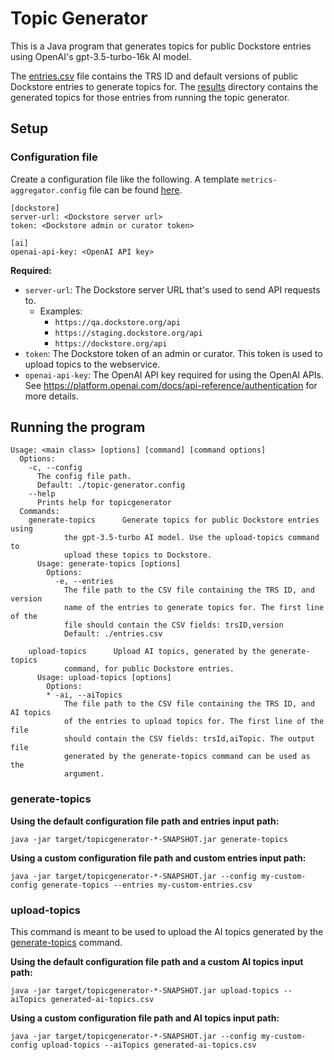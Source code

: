 # Topic Generator

This is a Java program that generates topics for public Dockstore entries using OpenAI's gpt-3.5-turbo-16k AI model.

The [entries.csv](entries.csv) file contains the TRS ID and default versions of public Dockstore entries to generate topics for. The [results](results) directory contains the generated topics for those entries from running the topic generator. 

## Setup

### Configuration file

Create a configuration file like the following. A template `metrics-aggregator.config` file can be found [here](templates/topic-generator.config).

```
[dockstore]
server-url: <Dockstore server url>
token: <Dockstore admin or curator token>

[ai]
openai-api-key: <OpenAI API key>
```

**Required:**
- `server-url`: The Dockstore server URL that's used to send API requests to.
    - Examples:
        - `https://qa.dockstore.org/api`
        - `https://staging.dockstore.org/api`
        - `https://dockstore.org/api`
- `token`: The Dockstore token of an admin or curator. This token is used to upload topics to the webservice.
- `openai-api-key`: The OpenAI API key required for using the OpenAI APIs. See https://platform.openai.com/docs/api-reference/authentication for more details.

## Running the program

```
Usage: <main class> [options] [command] [command options]
  Options:
    -c, --config
      The config file path.
      Default: ./topic-generator.config
    --help
      Prints help for topicgenerator
  Commands:
    generate-topics      Generate topics for public Dockstore entries using 
            the gpt-3.5-turbo AI model. Use the upload-topics command to 
            upload these topics to Dockstore.
      Usage: generate-topics [options]
        Options:
          -e, --entries
            The file path to the CSV file containing the TRS ID, and version 
            name of the entries to generate topics for. The first line of the 
            file should contain the CSV fields: trsID,version
            Default: ./entries.csv

    upload-topics      Upload AI topics, generated by the generate-topics 
            command, for public Dockstore entries.
      Usage: upload-topics [options]
        Options:
        * -ai, --aiTopics
            The file path to the CSV file containing the TRS ID, and AI topics 
            of the entries to upload topics for. The first line of the file 
            should contain the CSV fields: trsId,aiTopic. The output file 
            generated by the generate-topics command can be used as the 
            argument. 
```

### generate-topics

**Using the default configuration file path and entries input path:**

`java -jar target/topicgenerator-*-SNAPSHOT.jar generate-topics`

**Using a custom configuration file path and custom entries input path:**

`java -jar target/topicgenerator-*-SNAPSHOT.jar --config my-custom-config generate-topics --entries my-custom-entries.csv`

### upload-topics

This command is meant to be used to upload the AI topics generated by the [generate-topics](#generate-topics) command.

**Using the default configuration file path and a custom AI topics input path:**

`java -jar target/topicgenerator-*-SNAPSHOT.jar upload-topics --aiTopics generated-ai-topics.csv`

**Using a custom configuration file path and AI topics input path:**

`java -jar target/topicgenerator-*-SNAPSHOT.jar --config my-custom-config upload-topics --aiTopics generated-ai-topics.csv`